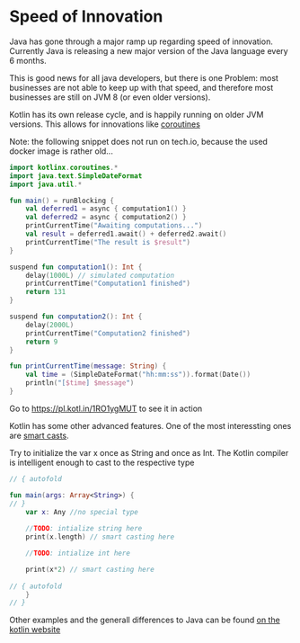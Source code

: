 # Speed of Innovation

Java has gone through a major ramp up regarding speed of innovation. Currently Java is releasing a new major version of the Java language every 6 months.

This is good news for all java developers, but there is one Problem: most businesses are not able to keep up with that speed, and therefore most businesses are still on JVM 8 (or even older versions). 

Kotlin has its own release cycle, and is happily running on older JVM versions. This allows for innovations like [coroutines](https://github.com/Kotlin/kotlinx.coroutines/blob/master/coroutines-guide.md)

Note: the following snippet does not run on tech.io, because the used docker image is rather old...

```kotlin
import kotlinx.coroutines.*
import java.text.SimpleDateFormat
import java.util.*

fun main() = runBlocking {
    val deferred1 = async { computation1() }
    val deferred2 = async { computation2() }
    printCurrentTime("Awaiting computations...")
    val result = deferred1.await() + deferred2.await()
    printCurrentTime("The result is $result")
}

suspend fun computation1(): Int {
    delay(1000L) // simulated computation
    printCurrentTime("Computation1 finished")
    return 131
}

suspend fun computation2(): Int {
    delay(2000L)
    printCurrentTime("Computation2 finished")
    return 9
}

fun printCurrentTime(message: String) {
    val time = (SimpleDateFormat("hh:mm:ss")).format(Date())
    println("[$time] $message")
}
```

Go to https://pl.kotl.in/1RO1ygMUT to see it in action

Kotlin has some other advanced features. One of the most interessting ones are [smart casts](https://kotlinlang.org/docs/reference/typecasts.html). 

Try to initialize the var x once as String and once as Int. The Kotlin compiler is intelligent enough to cast to the respective type

```kotlin runnable
// { autofold

fun main(args: Array<String>) {
// }
    var x: Any //no special type
   
    //TODO: intialize string here
    print(x.length) // smart casting here

    //TODO: intialize int here

    print(x*2) // smart casting here
    
// { autofold
    }
// }
```


Other examples and the generall differences to Java can be found [on the kotlin website](https://kotlinlang.org/docs/reference/comparison-to-java.html)
